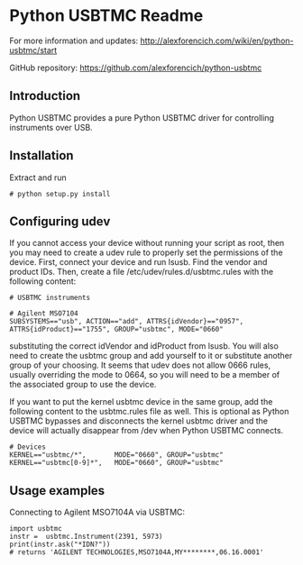 # Python USBTMC Readme

For more information and updates:
http://alexforencich.com/wiki/en/python-usbtmc/start

GitHub repository:
https://github.com/alexforencich/python-usbtmc

## Introduction

Python USBTMC provides a pure Python USBTMC driver for controlling instruments
over USB.

## Installation

Extract and run

    # python setup.py install

## Configuring udev

If you cannot access your device without running your script as root, then you
may need to create a udev rule to properly set the permissions of the device.
First, connect your device and run lsusb.  Find the vendor and product IDs.
Then, create a file /etc/udev/rules.d/usbtmc.rules with the following content:

    # USBTMC instruments
    
    # Agilent MSO7104
    SUBSYSTEMS=="usb", ACTION=="add", ATTRS{idVendor}=="0957", ATTRS{idProduct}=="1755", GROUP="usbtmc", MODE="0660"

substituting the correct idVendor and idProduct from lsusb.  You will also need
to create the usbtmc group and add yourself to it or substitute another group
of your choosing.  It seems that udev does not allow 0666 rules, usually
overriding the mode to 0664, so you will need to be a member of the associated
group to use the device.

If you want to put the kernel usbtmc device in the same group, add the
following content to the usbtmc.rules file as well.  This is optional as
Python USBTMC bypasses and disconnects the kernel usbtmc driver and the device
will actually disappear from /dev when Python USBTMC connects.

    # Devices
    KERNEL=="usbtmc/*",       MODE="0660", GROUP="usbtmc"
    KERNEL=="usbtmc[0-9]*",   MODE="0660", GROUP="usbtmc"

## Usage examples

Connecting to Agilent MSO7104A via USBTMC:

    import usbtmc
    instr =  usbtmc.Instrument(2391, 5973)
    print(instr.ask("*IDN?"))
    # returns 'AGILENT TECHNOLOGIES,MSO7104A,MY********,06.16.0001'

